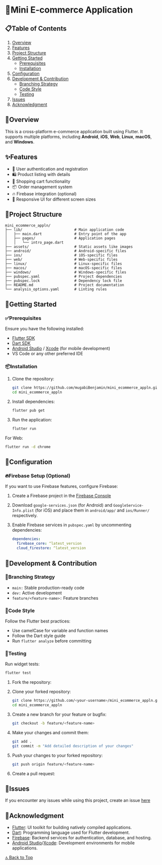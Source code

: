 # 🛒Mini E-commerce Application

## 📋Table of Contents

1. [Overview](#overview)
2. [Features](#features)
3. [Project Structure](#project-structure)
4. [Getting Started](#getting-started)
    - [Prerequisites](#prerequisites)
    - [Installation](#installation)
5. [Configuration](#configuration)
6. [Development & Contribution](#development--contribution)
    - [Branching Strategy](#branching-strategy)
    - [Code Style](#code-style)
    - [Testing](#testing)
7. [Issues](#issues)
8. [Acknowledgment](#acknowledgment)

## 📖Overview

This is a cross-platform e-commerce application built using Flutter. It supports multiple platforms, including **Android**, **iOS**, **Web**, **Linux**, **macOS**, and **Windows**.

## ✨Features

- 🔐 User authentication and registration
- 🛍️ Product listing with details
- 🛒 Shopping cart functionality
- 📦 Order management system
- 🔥 Firebase integration (optional)
- 📱 Responsive UI for different screen sizes

## 📁Project Structure

```plaintext
mini_ecommerce_appln/
├── lib/                        # Main application code
│   ├── main.dart               # Entry point of the app
│   ├── pages/                  # Application pages
│   │   └── intro_page.dart
├── assets/                     # Static assets like images
├── android/                    # Android-specific files
├── ios/                        # iOS-specific files
├── web/                        # Web-specific files
├── linux/                      # Linux-specific files
├── macos/                      # macOS-specific files
├── windows/                    # Windows-specific files
├── pubspec.yaml                # Project dependencies
├── pubspec.lock                # Dependency lock file
├── README.md                   # Project documentation
└── analysis_options.yaml       # Linting rules
```

## 🚀Getting Started

### ✅Prerequisites

Ensure you have the following installed:

- [Flutter SDK](https://flutter.dev/docs/get-started/install)
- [Dart SDK](https://dart.dev/get-dart)
- [Android Studio](https://developer.android.com/studio) / [Xcode](https://developer.apple.com/xcode/) (for mobile development)
- VS Code or any other preferred IDE

### 📦Installation

1. Clone the repository:

   ```bash
   git clone https://github.com/mugabiBenjamin/mini_ecommerce_appln.git
   cd mini_ecommerce_appln
   ```

2. Install dependencies:

   ```bash
   flutter pub get
   ```

3. Run the application:

   ```bash
   flutter run
   ```

For Web:

```bash
flutter run -d chrome
```

## 🔧Configuration

### 🔥Firebase Setup (Optional)

If you want to use Firebase features, configure Firebase:

1. Create a Firebase project in the [Firebase Console](https://console.firebase.google.com/)
2. Download `google-services.json` (for Android) and `GoogleService-Info.plist` (for iOS) and place them in `android/app/` and `ios/Runner/` respectively.
3. Enable Firebase services in `pubspec.yaml` by uncommenting dependencies:

    ```yaml
    dependencies:
      firebase_core: ^latest_version
      cloud_firestore: ^latest_version
    ```

## 🤝Development & Contribution

### 🌿Branching Strategy

- `main:` Stable production-ready code
- `dev:` Active development
- `feature/<feature-name>:` Feature branches

### 📝Code Style

Follow the Flutter best practices:

- Use camelCase for variable and function names
- Follow the Dart style guide
- Run `flutter analyze` before committing

### 🧪Testing

Run widget tests:

```bash
flutter test
```

1. Fork the repository:
2. Clone your forked repository:

   ```bash
   git clone https://github.com/<your-username>/mini_ecommerce_appln.git
   cd mini_ecommerce_appln
   ```

3. Create a new branch for your feature or bugfix:

   ```bash
   git checkout -b feature/<feature-name>
   ```

4. Make your changes and commit them:

   ```bash
   git add .
   git commit -m "Add detailed description of your changes"
   ```

5. Push your changes to your forked repository:

   ```bash
   git push origin feature/<feature-name>
   ```

6. Create a pull request:

## 🐛Issues  

If you encounter any issues while using this project, create an issue [here](https://github.com/mugabiBenjamin/mini_ecommerce_appln/issues)

## 🙏Acknowledgment

- [Flutter](https://flutter.dev/): UI toolkit for building natively compiled applications.  
- [Dart](https://dart.dev/): Programming language used for Flutter development.  
- [Firebase](https://firebase.google.com/): Backend services for authentication, database, and hosting.  
- [Android Studio](https://developer.android.com/studio)/[Xcode](https://developer.apple.com/xcode/): Development environments for mobile applications.

[🔝 Back to Top](#mini-e-commerce-application)

